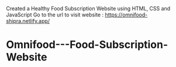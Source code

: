 Created a Healthy Food Subscription Website using HTML, CSS and JavaScript
Go to the url to visit website : https://omnifood-shipra.netlify.app/
# Omnifood---Food-Subscription-Website
